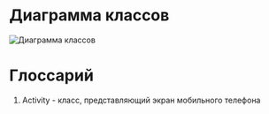 # Диаграмма классов

![Диаграмма классов](https://github.com/DanutaGagua/Personal-film-collection-manager/blob/master/Diagrams/Images/ClassDiagram.png)

# Глоссарий

1. Activity - класс, представляющий экран мобильного телефона
